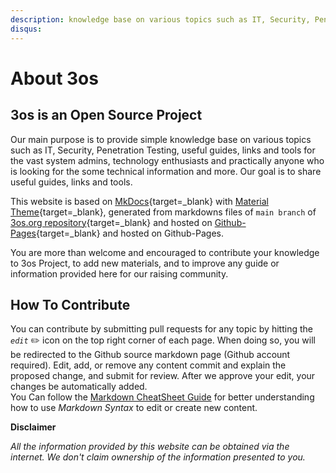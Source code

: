 ```yaml
---
description: knowledge base on various topics such as IT, Security, Penetration Testing, useful guides, links and tools for the vast system admins, technology enthusiasts and practically anyone who is looking for the some technical information and more.
disqus:
---
```



# About 3os

## 3os is an Open Source Project

Our main purpose is to provide simple knowledge base on various topics such as IT, Security, Penetration Testing, useful guides, links and tools for the vast system admins, technology enthusiasts and practically anyone who is looking for the some technical information and more. Our goal is to share useful guides, links and tools.

This website is based on [MkDocs](https://www.mkdocs.org/ "MkDocs Official Site"){target=_blank} with [Material Theme](https://squidfunk.github.io/mkdocs-material/ "Material for MkDocs¶"){target=_blank}, generated from markdowns files of `main branch` of [3os.org repository](https://github.com/fire1ce/3os.org/ "Github fire1ce/3os.org/ repository"){target=_blank} and hosted on [Github-Pages](https://pages.github.com/ "Github-Pages"){target=_blank} and hosted on Github-Pages.

You are more than welcome and encouraged to contribute your knowledge to 3os Project, to add new materials, and to improve any guide or information provided here for our raising community.

## How To Contribute

You can contribute by submitting pull requests for any topic by hitting the _`edit`_ :pencil2: icon on the top right corner of each page. When doing so, you will be redirected to the Github source markdown page (Github account required).
Edit, add, or remove any content commit and explain the proposed change, and submit for review. After we approve your edit, your changes be automatically added.  
You Can follow the [Markdown CheatSheet Guide](/markdownCheatSheet/welcome "Markdown CheatSheet Guide") for better understanding how to use _Markdown Syntax_ to edit or create new content.

__Disclaimer__

_All the information provided by this website can be obtained via the internet. We don't claim ownership of the information presented to you._


